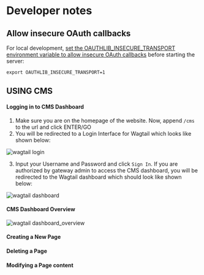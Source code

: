 
# Developer notes

## Allow insecure OAuth callbacks

For local development, [set the OAUTHLIB_INSECURE_TRANSPORT environment variable
to allow insecure OAuth
callbacks](http://requests-oauthlib.readthedocs.io/en/latest/examples/real_world_example.html)
before starting the server:

```
export OAUTHLIB_INSECURE_TRANSPORT=1
```

## USING CMS

#### Logging in to CMS Dashboard

1. Make sure you are on the homepage of the website. Now, append `/cms` to the url and click ENTER/GO
2. You will be redirected to a Login Interface for Wagtail which looks like shown below:

![wagtail login][logo]

[logo]: https://github.com/stephenpaul2727/airavata-django-portal/tree/cms/docimages/wagtail-login.png "Wagtail Login"

3. Input your Username and Password and click `Sign In`. If you are authorized by gateway admin to access the CMS dashboard, you will be redirected to the Wagtail dashboard which should look like shown below:


![wagtail dashboard][logo]

[logo]: https://github.com/stephenpaul2727/airavata-django-portal/blob/cms/docimages/wagtail-dashboard.png "Wagtail Dashboard"


#### CMS Dashboard Overview

![wagtail dashboard_overview][logo]

[logo]: https://github.com/stephenpaul2727/airavata-django-portal/blob/cms/docimages/wagtail-dashboard-overview.png "Wagtail Dashboard Overview"


#### Creating a New Page



#### Deleting a Page



#### Modifying a Page content

